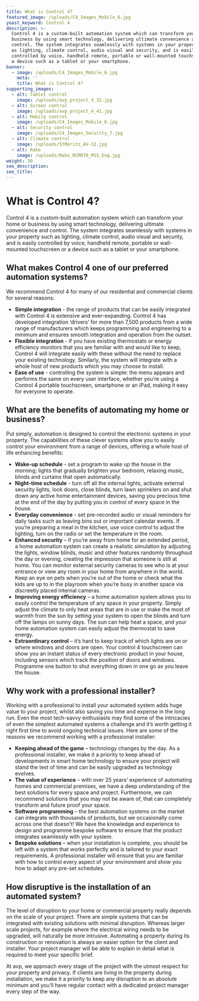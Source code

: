 ```yaml
---
title: What is Control 4?
featured_image: /uploads/C4_Images_Mobile_6.jpg
yoast_keyword: Control 4
description: >-
  Control 4 is a custom-built automation system which can transform your home or
  business by using smart technology, delivering ultimate convenience and
  control. The system integrates seamlessly with systems in your property such
  as lighting, climate control, audio visual and security, and is easily
  controlled by voice, handheld remote, portable or wall-mounted touchscreen or
  a device such as a tablet or your smartphone.
banner:
  - image: /uploads/C4_Images_Mobile_6.jpg
    meta: ''
    title: What is Control 4?
supporting_images:
  - alt: Tablet control
    image: /uploads/avp_project_4_32.jpg
  - alt: Screen control
    image: /uploads/avp_project_4_41.jpg
  - alt: Mobile control
    image: /uploads/C4_Images_Mobile_6.jpg
  - alt: Security control
    image: /uploads/C4_Images_Security_7.jpg
  - alt: Climate control
    image: /uploads/StMoritz_AV-32.jpg
  - alt: Rako
    image: /uploads/Rako_RCM070_MSS_Eng.jpg
weight: 30
seo_description: 
seo_title: 
---
```

# What is Control 4?

Control 4 is a custom-built automation system which can transform your home or business by using smart technology, delivering ultimate convenience and control. The system integrates seamlessly with systems in your property such as lighting, climate control, audio visual and security, and is easily controlled by voice, handheld remote, portable or wall-mounted touchscreen or a device such as a tablet or your smartphone.

## What makes Control 4 one of our preferred automation systems?

We recommend Control 4 for many of our residential and commercial clients for several reasons:

* **Simple integration** - the range of products that can be easily integrated with Control 4 is extensive and ever-expanding. Control 4 has developed integration ‘drivers’ for more than 7,500 products from a wide range of manufacturers which keeps programming and engineering to a minimum and ensures smooth integration and operation from the outset.
* **Flexible integration** - if you have existing thermostats or energy efficiency monitors that you are familiar with and would like to keep, Control 4 will integrate easily with these without the need to replace your existing technology. Similarly, the system will integrate with a whole host of new products which you may choose to install.
* **Ease of use** - controlling the system is simple: the menu appears and performs the same on every user interface, whether you’re using a Control 4 portable touchscreen, smartphone or an iPad, making it easy for everyone to operate. 

## What are the benefits of automating my home or business?

Put simply, automation is designed to control the electronic systems in your property. The capabilities of these clever systems allow you to easily control your environment from a range of devices, offering a whole host of life enhancing benefits: 

* **Wake-up schedule** - set a program to wake up the house in the morning; lights that gradually brighten your bedroom, relaxing music, blinds and curtains that open automatically.
* **Night-time schedule** - turn off all the internal lights, activate external security lights, lock doors, close blinds, turn lawn sprinklers on and shut down any active home entertainment devices, saving you precious time at the end of the day by putting you in control of every space in the house.
* **Everyday convenience** - set pre-recorded audio or visual reminders for daily tasks such as leaving bins out or important calendar events. If you’re preparing a meal in the kitchen, use voice control to adjust the lighting, turn on the radio or set the temperature in the room.
* **Enhanced security** – if you’re away from home for an extended period, a home automation system can create a realistic simulation by adjusting the lights, window blinds, music and other features randomly throughout the day or evening, creating the impression that someone is still at home. You can monitor external security cameras to see who is at your entrance or view any room in your home from anywhere in the world. Keep an eye on pets when you’re out of the home or check what the kids are up to in the playroom when you’re busy in another space via discreetly placed internal cameras.
* **Improving energy efficiency** – a home automation system allows you to easily control the temperature of any space in your property. Simply adjust the climate to only heat areas that are in use or make the most of warmth from the sun by setting your system to open the blinds and turn off the lamps on sunny days. The sun can help heat a space, and your home automation system can easily adjust the thermostat to save energy.
* **Extraordinary control** – it’s hard to keep track of which lights are on or where windows and doors are open. Your control 4 touchscreen can show you an instant status of every electronic product in your house, including sensors which track the position of doors and windows. Programme one button to shut everything down in one go as you leave the house.

## Why work with a professional installer?

Working with a professional to install your automated system adds huge value to your project, whilst also saving you time and expense in the long run. Even the most tech-savvy enthusiasts may find some of the intricacies of even the simplest automated systems a challenge and it’s worth getting it right first time to avoid ongoing technical issues. Here are some of the reasons we recommend working with a professional installer:

* **Keeping ahead of the game** – technology changes by the day. As a professional installer, we make it a priority to keep ahead of developments in smart home technology to ensure your project will stand the test of time and can be easily upgraded as technology evolves.
* **The value of experience** – with over 25 years’ experience of automating homes and commercial premises, we have a deep understanding of the best solutions for every space and project. Furthermore, we can recommend solutions that you may not be aware of, that can completely transform and future proof your space.
* **Software programming** – the best automation systems on the market can integrate with thousands of products, but we occasionally come across one that doesn’t! We have the knowledge and experience to design and programme bespoke software to ensure that the product integrates seamlessly with your system. 
* **Bespoke solutions** – when your installation is complete, you should be left with a system that works perfectly and is tailored to your exact requirements. A professional installer will ensure that you are familiar with how to control every aspect of your environment and show you how to adapt any pre-set schedules.

## How disruptive is the installation of an automated system?

The level of disruption to your home or commercial property really depends on the scale of your project. There are simple systems that can be integrated with existing solutions with minimal disruption. Whereas larger scale projects, for example where the electrical wiring needs to be upgraded, will naturally be more intrusive. Automating a property during its construction or renovation is always an easier option for the client and installer. Your project manager will be able to explain in detail what is required to meet your specific brief.

At avp, we approach every stage of the project with the utmost respect for your property and privacy. If clients are living in the property during installation, we make it a priority to keep any disruption to an absolute minimum and you’ll have regular contact with a dedicated project manager every step of the way.
